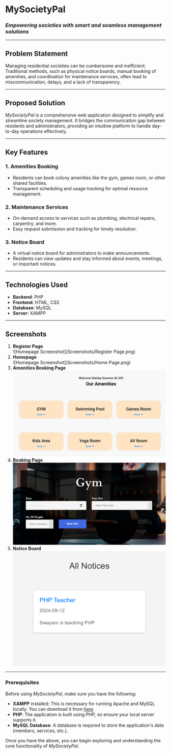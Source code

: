 # **MySocietyPal**
### *Empowering societies with smart and seamless management solutions*

---

## **Problem Statement**
Managing residential societies can be cumbersome and inefficient. Traditional methods, such as physical notice boards, manual booking of amenities, and coordination for maintenance services, often lead to miscommunication, delays, and a lack of transparency.

---

## **Proposed Solution**
*MySocietyPal* is a comprehensive web application designed to simplify and streamline society management. It bridges the communication gap between residents and administrators, providing an intuitive platform to handle day-to-day operations effectively.

---

## **Key Features**
### **1. Amenities Booking**
- Residents can book colony amenities like the gym, games room, or other shared facilities.
- Transparent scheduling and usage tracking for optimal resource management.

### **2. Maintenance Services**
- On-demand access to services such as plumbing, electrical repairs, carpentry, and more.
- Easy request submission and tracking for timely resolution.

### **3. Notice Board**
- A virtual notice board for administrators to make announcements.
- Residents can view updates and stay informed about events, meetings, or important notices.

---

## **Technologies Used**
- **Backend**: PHP
- **Frontend**: HTML, CSS
- **Database**: MySQL
- **Server**: XAMPP

---

## **Screenshots**
1. **Register Page**  
   ![Homepage Screenshot](Screenshots/Register Page.png)
1. **Homepage**  
   ![Homepage Screenshot](Screenshots/Home Page.png)
2. **Amenities Booking Page**  
   ![Amenities Booking Screenshot](Screenshots/Amenities.png)
1. **Booking Page**  
   ![Homepage Screenshot](Screenshots/Gym.png)
4. **Notice Board**  
   ![Notice Board Screenshot](Screenshots/Notice.png)

---

### **Prerequisites**
Before using *MySocietyPal*, make sure you have the following:

- **XAMPP** installed: This is necessary for running Apache and MySQL locally. You can download it from [here](https://www.apachefriends.org/index.html).
- **PHP**: The application is built using PHP, so ensure your local server supports it.
- **MySQL Database**: A database is required to store the application's data (members, services, etc.).

Once you have the above, you can begin exploring and understanding the core functionality of *MySocietyPal*.

